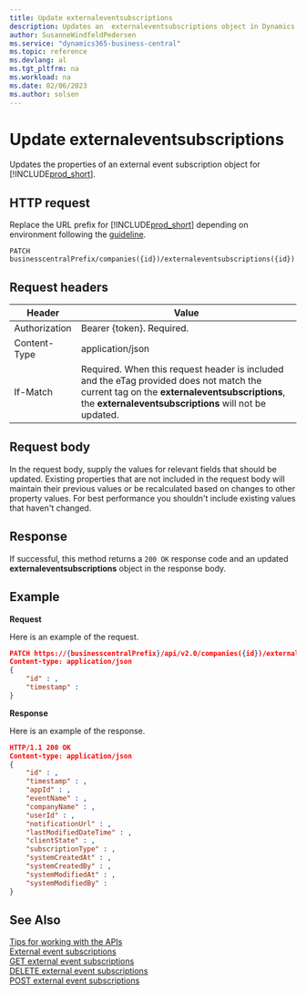 ```yaml
---
title: Update externaleventsubscriptions
description: Updates an  externaleventsubscriptions object in Dynamics 365 Business Central.
author: SusanneWindfeldPedersen
ms.service: "dynamics365-business-central"
ms.topic: reference
ms.devlang: al
ms.tgt_pltfrm: na
ms.workload: na
ms.date: 02/06/2023
ms.author: solsen
---
```


# Update externaleventsubscriptions

Updates the properties of an external event subscription object for [!INCLUDE[prod_short](../../../includes/prod_short.md)].

## HTTP request

Replace the URL prefix for [!INCLUDE[prod_short](../../../includes/prod_short.md)] depending on environment following the [guideline](../../v2.0/endpoints-apis-for-dynamics.md).

```
PATCH businesscentralPrefix/companies({id})/externaleventsubscriptions({id})
```

## Request headers

|Header|Value|
|------|-----|
|Authorization  |Bearer {token}. Required. |
|Content-Type  |application/json|
|If-Match      |Required. When this request header is included and the eTag provided does not match the current tag on the **externaleventsubscriptions**, the **externaleventsubscriptions** will not be updated. |

## Request body

In the request body, supply the values for relevant fields that should be updated. Existing properties that are not included in the request body will maintain their previous values or be recalculated based on changes to other property values. For best performance you shouldn't include existing values that haven't changed.

## Response

If successful, this method returns a ```200 OK``` response code and an updated **externaleventsubscriptions** object in the response body.

## Example

**Request**

Here is an example of the request.
<!-- START>EDIT_IS_REQUIRED. There URL for accessing the endpoint might be different. Fill in the property values) -->
```json
PATCH https://{businesscentralPrefix}/api/v2.0/companies({id})/externaleventsubscriptions({id})
Content-type: application/json
{
    "id" : ,
    "timestamp" :
}
```
<!-- END>EDIT_IS_REQUIRED -->
**Response**

Here is an example of the response.

<!-- START>EDIT_IS_REQUIRED. Fill in values for properties -->
```json
HTTP/1.1 200 OK
Content-type: application/json
{
    "id" : ,
    "timestamp" : ,
    "appId" : ,
    "eventName" : ,
    "companyName" : ,
    "userId" : ,
    "notificationUrl" : ,
    "lastModifiedDateTime" : ,
    "clientState" : ,
    "subscriptionType" : ,
    "systemCreatedAt" : ,
    "systemCreatedBy" : ,
    "systemModifiedAt" : ,
    "systemModifiedBy" :
}
```
## See Also

[Tips for working with the APIs](/dynamics365/business-central/dev-itpro/developer/devenv-connect-apps-tips)  
[External event subscriptions](../resources/dynamics_externaleventsubscriptions.md)  
[GET external event subscriptions](dynamics_externaleventsubscriptions_get.md)  
[DELETE external event subscriptions](dynamics_externaleventsubscriptions_delete.md)  
[POST external event subscriptions](dynamics_externaleventsubscriptions_create.md)  
